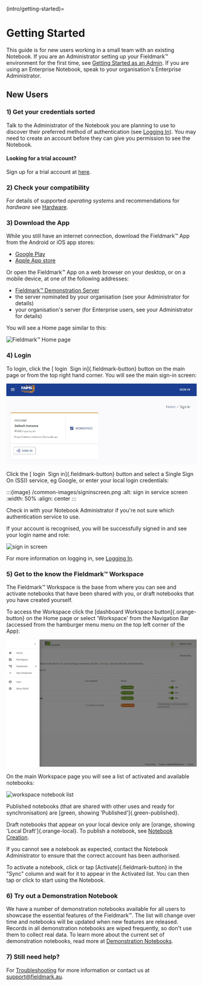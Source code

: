 (intro/getting-started)=

# Getting Started

This guide is for new users working in a small team with an existing Notebook. If you are an Administrator setting up your Fieldmark™ environment for the first time, see [Getting Started as an Admin](advanced/getting-started-admin). If you are using an Enterprise Notebook, speak to your organisation's Enterprise Administrator.

## New Users

### 1) Get your credentials sorted

Talk to the Administrator of the Notebook you are planning to use to discover their preferred method of authentication (see [Logging In](intro/logging-in)). You may need to create an account before they can give you permission to see the Notebook.

#### Looking for a trial account?

Sign up for a trial account at [here](https://forms.gle/ruaPVhDmEoyizHfr7).

### 2) Check your compatibility

For details of supported _operating systems_ and recommendations for _hardware_ see [Hardware](intro/hardware).

### 3) Download the App

While you still have an internet connection, download the Fieldmark™ App from the Android or iOS app stores:

- [Google Play](https://play.google.com/store/apps/details?id=au.edu.faims.fieldmark&hl=en&gl=US)
- [Apple App store](https://apps.apple.com/au/app/fieldmark/id1592632372)

Or open the Fieldmark™ App on a web browser on your desktop, or on a mobile device, at one of the following addresses:

- [Fieldmark™ Demonstration Server](https://fieldmark.app/)
- the server nominated by your organisation (see your Administrator for details)
- your organisation's server (for Enterprise users, see your Administrator for details)

You will see a Home page similar to this:

![Fieldmark™ Home page](/common-images/homepage.png)

### 4) Login

To login, click the [ <span class="material-icons">login</span> &nbsp;Sign in]{.fieldmark-button} button on the main page or from the top right hand corner. You will see the main sign-in screen:

![sign in screen](getting-started-images/signinscreen_1.jpg)

Click the [ <span class="material-icons">login</span> &nbsp;Sign in]{.fieldmark-button} button and select a Single Sign On (SS)) service, eg Google, or enter your local login credentials:

:::{image} /common-images/signinscreen.png
:alt: sign in service screen
:width: 50%
:align: center
:::

Check in with your Notebook Administrator if you're not sure which authentication service to use.

If your account is recognised, you will be successfully signed in and see your login name and role:

![sign in screen](/common-images/userscreen.png)

For more information on logging in, see [Logging In](intro/logging-in).

### 5) Get to the know the Fieldmark™ Workspace

The Fieldmark™ Workspace is the base from where you can see and activate notebooks that have been shared with you, or draft notebooks that you have created yourself.

To access the Workspace click the [<span class="material-icons">dashboard</span> Workspace button]{.orange-button} on the Home page or select 'Workspace' from the Navigation Bar (accessed from the hamburger menu <span class="material-icons">menu</span> on the top left corner of the App):

![navigation bar](getting-started-images/navigationbarhome.png)

On the main Workspace page you will see a list of activated and available notebooks:

![workspace notebook list](/common-images/workspace_activated_localdraft.png)

Published notebooks (that are shared with other uses and ready for synchronisation) are [green, showing 'Published']{.green-published}.

Draft notebooks that appear on your local device only are [orange, showing 'Local Draft']{.orange-local}. To publish a notebook, see [Notebook Creation](intermediate/notebook-creation).

If you cannot see a notebook as expected, contact the Notebook Administrator to ensure that the correct account has been authorised.

To activate a notebook, click or tap [Activate]{.fieldmark-button} in the "Sync" column and wait for it to appear in the Activated list. You can then tap or click to start using the Notebook.

### 6) Try out a Demonstration Notebook

We have a number of demonstration notebooks available for all users to showcase the essential features of the Fieldmark™. The list will change over time and notebooks will be updated when new features are released. Records in all demonstration notebooks are wiped frequently, so don't use them to collect real data. To learn more about the current set of demonstration notebooks, read more at [Demonstration Notebooks](intro/demo-notebooks).

### 7) Still need help?

For [Troubleshooting](advanced/troubleshooting) for more information or contact us at support@fieldmark.au.

<link href="https://fonts.googleapis.com/icon?family=Material+Icons"
      rel="stylesheet">
